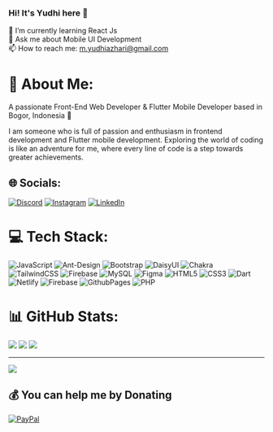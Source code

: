 ### Hi! It's Yudhi here 👋

🌱 I’m currently learning React Js<br>💬 Ask me about Mobile UI Development<br> 📫 How to reach me: m.yudhiazhari@gmail.com

# 💫 About Me:

A passionate Front-End Web Developer & Flutter Mobile Developer based in Bogor, Indonesia 📍

I am someone who is full of passion and enthusiasm in frontend development and Flutter mobile development. Exploring the world of coding is like an adventure for me, where every line of code is a step towards greater achievements.

## 🌐 Socials:
[![Discord](https://img.shields.io/badge/Discord-%237289DA.svg?logo=discord&logoColor=white)](https://discord.gg/yudhiazhr) [![Instagram](https://img.shields.io/badge/Instagram-%23E4405F.svg?logo=Instagram&logoColor=white)](https://instagram.com/yudhiazhr) [![LinkedIn](https://img.shields.io/badge/LinkedIn-%230077B5.svg?logo=linkedin&logoColor=white)](https://linkedin.com/in/yudhiazhr) 

# 💻 Tech Stack:
![JavaScript](https://img.shields.io/badge/javascript-%23323330.svg?style=for-the-badge&logo=javascript&logoColor=%23F7DF1E) ![Ant-Design](https://img.shields.io/badge/-AntDesign-%230170FE?style=for-the-badge&logo=ant-design&logoColor=white) ![Bootstrap](https://img.shields.io/badge/bootstrap-%238511FA.svg?style=for-the-badge&logo=bootstrap&logoColor=white) ![DaisyUI](https://img.shields.io/badge/daisyui-5A0EF8?style=for-the-badge&logo=daisyui&logoColor=white) ![Chakra](https://img.shields.io/badge/chakra-%234ED1C5.svg?style=for-the-badge&logo=chakraui&logoColor=white) ![TailwindCSS](https://img.shields.io/badge/tailwindcss-%2338B2AC.svg?style=for-the-badge&logo=tailwind-css&logoColor=white) ![Firebase](https://img.shields.io/badge/Firebase-039BE5?style=for-the-badge&logo=Firebase&logoColor=white) ![MySQL](https://img.shields.io/badge/mysql-%2300000f.svg?style=for-the-badge&logo=mysql&logoColor=white) ![Figma](https://img.shields.io/badge/figma-%23F24E1E.svg?style=for-the-badge&logo=figma&logoColor=white) ![HTML5](https://img.shields.io/badge/html5-%23E34F26.svg?style=for-the-badge&logo=html5&logoColor=white) ![CSS3](https://img.shields.io/badge/css3-%231572B6.svg?style=for-the-badge&logo=css3&logoColor=white) ![Dart](https://img.shields.io/badge/dart-%230175C2.svg?style=for-the-badge&logo=dart&logoColor=white) ![Netlify](https://img.shields.io/badge/netlify-%23000000.svg?style=for-the-badge&logo=netlify&logoColor=#00C7B7) ![Firebase](https://img.shields.io/badge/firebase-%23039BE5.svg?style=for-the-badge&logo=firebase) ![GithubPages](https://img.shields.io/badge/github%20pages-121013?style=for-the-badge&logo=github&logoColor=white) ![PHP](https://img.shields.io/badge/php-%23777BB4.svg?style=for-the-badge&logo=php&logoColor=white)
# 📊 GitHub Stats:
![](https://github-readme-stats.vercel.app/api?username=yudhiazhr&theme=radical&hide_border=false&include_all_commits=false&count_private=false)
![](https://github-readme-streak-stats.herokuapp.com/?user=yudhiazhr&theme=radical&hide_border=false)
![](https://github-readme-stats.vercel.app/api/top-langs/?username=yudhiazhr&theme=radical&hide_border=false&include_all_commits=false&count_private=false&layout=compact)

---
[![](https://visitcount.itsvg.in/api?id=yudhiazhr&icon=0&color=1)](https://visitcount.itsvg.in)

  ## 💰 You can help me by Donating
  [![PayPal](https://img.shields.io/badge/PayPal-00457C?style=for-the-badge&logo=paypal&logoColor=white)](https://paypal.me/yudhiazhr) 
